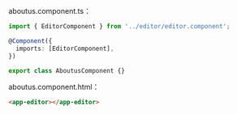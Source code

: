 aboutus.component.ts：
```typescript
import { EditorComponent } from '../editor/editor.component';

@Component({
  imports: [EditorComponent],
})

export class AboutusComponent {}
```

aboutus.component.html：
```HTML
<app-editor></app-editor>
```
